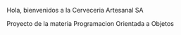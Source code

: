 
Hola, bienvenidos a la Cerveceria Artesanal SA

Proyecto de la materia Programacion Orientada a Objetos